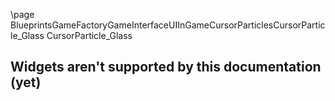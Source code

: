 \page BlueprintsGameFactoryGameInterfaceUIInGameCursorParticlesCursorParticle_Glass CursorParticle_Glass
## Widgets aren't supported by this documentation (yet)
